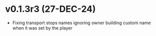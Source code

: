 # v0.1.3r3 (27-DEC-24)
- Fixing transport stops names ignoring owner building custom name when it was set by the player